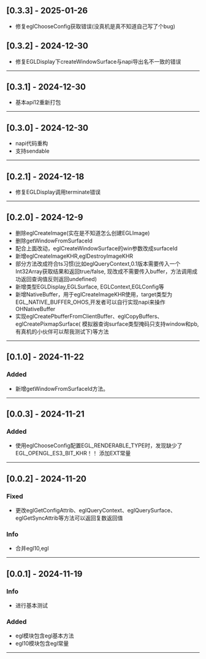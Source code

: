 ## [0.3.3] - 2025-01-26
- 修复eglChooseConfig获取错误(没真机是真不知道自己写了个bug)

## [0.3.2] - 2024-12-30
- 修复EGLDisplay下createWindowSurface与napi导出名不一致的错误
---
## [0.3.1] - 2024-12-30
- 基本api12重新打包
---
## [0.3.0] - 2024-12-30
- napi代码重构
- 支持sendable
---
## [0.2.1] - 2024-12-18
- 修复EGLDisplay调用terminate错误
---
## [0.2.0] - 2024-12-9

- 删除eglCreateImage(实在是不知道怎么创建EGLImage)
- 删除getWindowFromSurfaceId
- 配合上面改动，eglCreateWindowSurface的win参数改成surfaceId
- 新增eglCreateImageKHR,eglDestroyImageKHR
- 部分方法改成符合ts习惯(比如eglQueryContext,0.1版本需要传入一个Int32Array获取结果和返回true/false,
  现改成不需要传入buffer，方法调用成功返回查询值反则返回undefined)
- 新增类型EGLDisplay,EGLSurface, EGLContext,EGLConfig等
- 新增NativeBuffer，用于eglCreateImageKHR使用，target类型为EGL_NATIVE_BUFFER_OHOS,开发者可以自行实现napi来操作OHNativeBuffer
- 实现eglCreatePbufferFromClientBuffer、eglCopyBuffers、eglCreatePixmapSurface(
  模拟器查询surface类型掩码只支持window和pb,有真机的小伙伴可以帮我测试下)等方法

---

## [0.1.0] - 2024-11-22

### Added

- 新增getWindowFromSurfaceId方法。

---

## [0.0.3] - 2024-11-21

### Added

- 使用eglChooseConfig配置EGL_RENDERABLE_TYPE时，发现缺少了EGL_OPENGL_ES3_BIT_KHR！！ 添加EXT常量

---

## [0.0.2] - 2024-11-20

### Fixed

- 更改eglGetConfigAttrib、eglQueryContext、eglQuerySurface、eglGetSyncAttrib等方法可以返回复数返回值

### Info

- 合并egl10,egl

---

## [0.0.1] - 2024-11-19

### Info

- 进行基本测试

### Added

- egl模块包含egl基本方法
- egl10模块包含egl常量

---